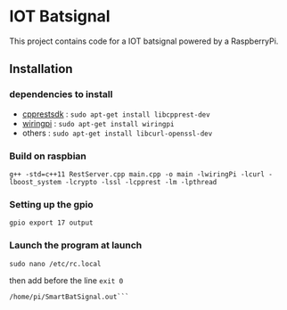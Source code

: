 # IOT Batsignal
This project contains code for a IOT batsignal powered by a RaspberryPi.

## Installation
### dependencies to install
* [cpprestsdk](https://github.com/microsoft/cpprestsdk) : ```sudo apt-get install libcpprest-dev```
* [wiringpi](http://wiringpi.com/download-and-install/) : ```sudo apt-get install wiringpi```
* others : ```sudo apt-get install libcurl-openssl-dev```


### Build on raspbian 
```g++ -std=c++11 RestServer.cpp main.cpp -o main -lwiringPi -lcurl -lboost_system -lcrypto -lssl -lcpprest -lm -lpthread```

### Setting up the gpio
```gpio export 17 output```

### Launch the program at launch
```sudo nano /etc/rc.local```

then add before the line ```exit 0```
```gpio export 17 output
/home/pi/SmartBatSignal.out```
